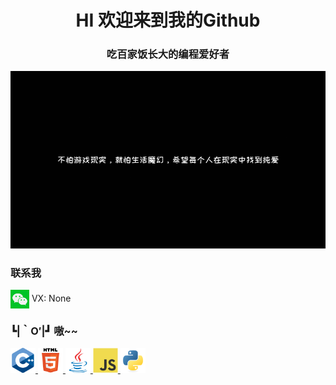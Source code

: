 <h1 align="center">HI 欢迎来到我的Github</h1>
<h3 align="center">吃百家饭长大的编程爱好者</h3>

![images](https://github.com/FATBOY1017/FATBOY1017/blob/main/1.png)

<h3 align="left">联系我</h3>
<p align="left">
<a href="" target="blank"><img align="center" src="https://github.com/FATBOY1017/FATBOY1017/blob/main/2.png" alt="31414311414" height="30" width="30" /></a>
VX: None



<h3 align="left">┗|｀O′|┛ 嗷~~</h3>
<p align="left"> <a href="https://www.w3schools.com/cpp/" target="_blank" rel="noreferrer"> <img src="https://raw.githubusercontent.com/devicons/devicon/master/icons/cplusplus/cplusplus-original.svg" alt="cplusplus" width="40" height="40"/> </a> <a href="https://www.w3.org/html/" target="_blank" rel="noreferrer"> <img src="https://raw.githubusercontent.com/devicons/devicon/master/icons/html5/html5-original-wordmark.svg" alt="html5" width="40" height="40"/> </a> <a href="https://www.java.com" target="_blank" rel="noreferrer"> <img src="https://raw.githubusercontent.com/devicons/devicon/master/icons/java/java-original.svg" alt="java" width="40" height="40"/> </a> <a href="https://developer.mozilla.org/en-US/docs/Web/JavaScript" target="_blank" rel="noreferrer"> <img src="https://raw.githubusercontent.com/devicons/devicon/master/icons/javascript/javascript-original.svg" alt="javascript" width="40" height="40"/> </a> <a href="https://www.python.org" target="_blank" rel="noreferrer"> <img src="https://raw.githubusercontent.com/devicons/devicon/master/icons/python/python-original.svg" alt="python" width="40" height="40"/> </a> </p>

